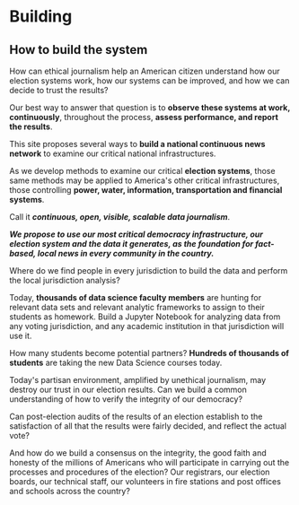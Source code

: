 # Building

## How to build the system

How can ethical journalism help an American citizen understand how our election systems work, how our systems can be improved, and how we can decide to trust the results?

Our best way to answer that question is to **observe these systems at work, continuously**, throughout the process, **assess performance, and report the results**.

This site proposes several ways to **build a national continuous news network** to examine our critical national infrastructures.

As we develop methods to examine our critical **election systems**, those same methods may be applied to America's other critical infrastructures, those controlling **power, water, information, transportation and financial systems**.

Call it **_continuous, open, visible, scalable data journalism_**.

**_We propose to use our most critical democracy infrastructure, our election system and the data it generates, as the foundation for fact-based, local news in every community in the country._**

Where do we find people in every jurisdiction to build the data and perform the local jurisdiction analysis?

Today, **thousands of data science faculty members** are hunting for relevant data sets and relevant analytic frameworks to assign to their students as homework.  Build a Jupyter Notebook for analyzing data from any voting jurisdiction, and any academic institution in that jurisdiction will use it.

How many students become potential partners? **Hundreds of thousands of students** are taking the new Data Science courses today.


Today's partisan environment, amplified by unethical journalism, may destroy our trust in our election results. Can we build a common understanding of how to verify the integrity of our democracy?

Can post-election audits of the results of an election establish to the satisfaction of all that the results were fairly decided, and reflect the actual vote?

And how do we build a consensus on the integrity, the good faith and honesty of the millions of Americans who will participate in carrying out the processes and procedures of the election?  Our registrars, our election boards, our technical staff, our volunteers in fire stations and post offices and schools across the country?
